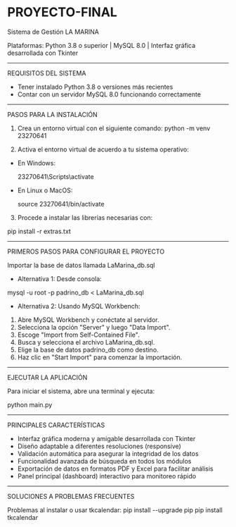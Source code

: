 # PROYECTO-FINAL
Sistema de Gestión LA MARINA

Plataformas:
Python 3.8 o superior | MySQL 8.0 | Interfaz gráfica desarrollada con Tkinter

---

REQUISITOS DEL SISTEMA

- Tener instalado Python 3.8 o versiones más recientes
- Contar con un servidor MySQL 8.0 funcionando correctamente

---

PASOS PARA LA INSTALACIÓN

1. Crea un entorno virtual con el siguiente comando:
python -m venv 23270641

2. Activa el entorno virtual de acuerdo a tu sistema operativo:
- En Windows:

  23270641\Scripts\activate

- En Linux o MacOS:

  source 23270641/bin/activate

3. Procede a instalar las librerías necesarias con:

pip install -r extras.txt

---

PRIMEROS PASOS PARA CONFIGURAR EL PROYECTO

Importar la base de datos llamada LaMarina_db.sql



- Alternativa 1: Desde consola:

mysql -u root -p padrino_db < LaMarina_db.sql



- Alternativa 2: Usando MySQL Workbench:

1. Abre MySQL Workbench y conéctate al servidor.
2. Selecciona la opción "Server" y luego "Data Import".
3. Escoge "Import from Self-Contained File".
4. Busca y selecciona el archivo LaMarina_db.sql.
5. Elige la base de datos padrino_db como destino.
6. Haz clic en "Start Import" para comenzar la importación.

---

EJECUTAR LA APLICACIÓN

Para iniciar el sistema, abre una terminal y ejecuta:


python main.py



---


PRINCIPALES CARACTERÍSTICAS

- Interfaz gráfica moderna y amigable desarrollada con Tkinter
- Diseño adaptable a diferentes resoluciones (responsive)
- Validación automática para asegurar la integridad de los datos
- Funcionalidad avanzada de búsqueda en todos los módulos
- Exportación de datos en formatos PDF y Excel para facilitar análisis
- Panel principal (dashboard) interactivo para monitoreo rápido

---

SOLUCIONES A PROBLEMAS FRECUENTES

Problemas al instalar o usar tkcalendar:
pip install --upgrade pip
pip install tkcalendar
